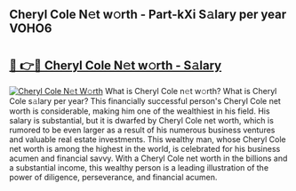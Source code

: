 ## Cheryl Cole N𝚎t w𝚘rth - Part-kXi S𝚊lary per year VOHO6

# <h2><a href="http://gc0av8.nevu.top/?p=Cheryl+Cole">🔗 👉🔴 Cheryl Cole N𝚎t w𝚘rth - S𝚊lary</a></h2>

[![Cheryl Cole N𝚎t W𝚘rth](https://i.imgur.com/Oavwk0R.jpeg)](http://gc0av8.nevu.top/?p=Cheryl+Cole)
What is Cheryl Cole n𝚎t w𝚘rth? What is Cheryl Cole s𝚊lary per year?
This financially successful person's Cheryl Cole net worth is considerable, making him one of the wealthiest in his field. His salary is substantial, but it is dwarfed by Cheryl Cole net worth, which is rumored to be even larger as a result of his numerous business ventures and valuable real estate investments. This wealthy man, whose Cheryl Cole net worth is among the highest in the world, is celebrated for his business acumen and financial savvy. With a Cheryl Cole net worth in the billions and a substantial income, this wealthy person is a leading illustration of the power of diligence, perseverance, and financial acumen.
